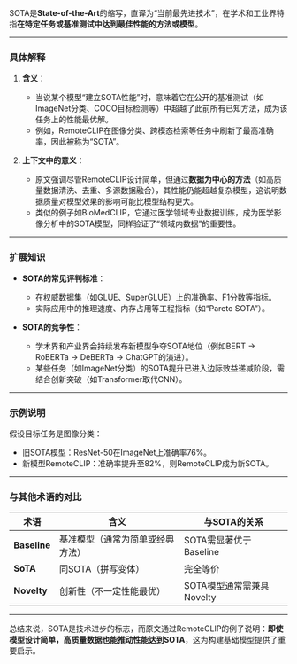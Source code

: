 SOTA是**State-of-the-Art**的缩写，直译为“当前最先进技术”，在学术和工业界特指**在特定任务或基准测试中达到最佳性能的方法或模型**。

---

### **具体解释**

1. **含义**：  
   
   - 当说某个模型“建立SOTA性能”时，意味着它在公开的基准测试（如ImageNet分类、COCO目标检测等）中超越了此前所有已知方法，成为该任务上的性能最优解。
   - 例如，RemoteCLIP在图像分类、跨模态检索等任务中刷新了最高准确率，因此被称为“SOTA”。

2. **上下文中的意义**：  
   
   - 原文强调尽管RemoteCLIP设计简单，但通过**数据为中心的方法**（如高质量数据清洗、去重、多源数据融合），其性能仍能超越复杂模型，这说明数据质量对模型效果的影响可能比模型结构更大。  
   - 类似的例子如BioMedCLIP，它通过医学领域专业数据训练，成为医学影像分析中的SOTA模型，同样验证了“领域内数据”的重要性。

---

### **扩展知识**

- **SOTA的常见评判标准**：  
  
  - 在权威数据集（如GLUE、SuperGLUE）上的准确率、F1分数等指标。  
  - 实际应用中的推理速度、内存占用等工程指标（如“Pareto SOTA”）。  

- **SOTA的竞争性**：  
  
  - 学术界和产业界会持续发布新模型争夺SOTA地位（例如BERT → RoBERTa → DeBERTa → ChatGPT的演进）。  
  - 某些任务（如ImageNet分类）的SOTA提升已进入边际效益递减阶段，需结合创新突破（如Transformer取代CNN）。

---

### **示例说明**

假设目标任务是图像分类：

- 旧SOTA模型：ResNet-50在ImageNet上准确率76%。  
- 新模型RemoteCLIP：准确率提升至82%，则RemoteCLIP成为新SOTA。

---

### **与其他术语的对比**

| 术语           | 含义               | 与SOTA的关系           |
| ------------ | ---------------- | ------------------ |
| **Baseline** | 基准模型（通常为简单或经典方法） | SOTA需显著优于Baseline  |
| **SoTA**     | 同SOTA（拼写变体）      | 完全等价               |
| **Novelty**  | 创新性（不一定性能最优）     | SOTA模型通常需兼具Novelty |

---

总结来说，SOTA是技术进步的标志，而原文通过RemoteCLIP的例子说明：**即使模型设计简单，高质量数据也能推动性能达到SOTA**，这为构建基础模型提供了重要启示。